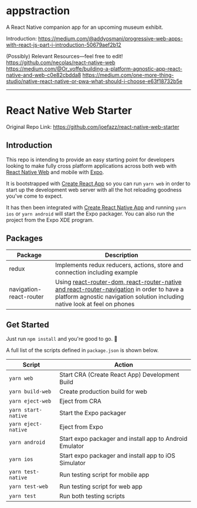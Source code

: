 # appstraction
A React Native companion app for an upcoming museum exhibit.

Introduction:
https://medium.com/@addyosmani/progressive-web-apps-with-react-js-part-i-introduction-50679aef2b12


(Possibly) Relevant Resources—feel free to edit!
https://github.com/necolas/react-native-web
https://medium.com/@Or_yoffe/building-a-platform-agnostic-app-react-native-and-web-c0e82cbdda8
https://medium.com/one-more-thing-studio/native-react-native-or-pwa-what-should-i-choose-e63f18732b5e

<hr>

# React Native Web Starter

Original Repo Link: https://github.com/joefazz/react-native-web-starter

## Introduction

This repo is intending to provide an easy starting point for developers looking to make fully cross platform applications across both web with [React Native Web](https://github.com/necolas/react-native-web) and mobile with [Expo](https://github.com/react-community/create-react-native-app).

It is bootstrapped with [Create React App](https://github.com/facebook/create-react-app) so you can run `yarn web` in order to start up the development web server with all the hot reloading goodness you've come to expect.

It has then been integrated with [Create React Native App](https://github.com/react-community/create-react-native-app) and running `yarn ios` or `yarn android` will start the Expo packager. You can also run the project from the Expo XDE program.

## Packages

| Package                 | Description                                                                                                                                                              |
| ----------------------- | ------------------------------------------------------------------------------------------------------------------------------------------------------------------------ |
| redux                   | Implements redux reducers, actions, store and connection including example                                                                                               |
| navigation-react-router | Using [react-router-dom, react-router-native and react-router-navigation](https://reacttraining.com/react-router/web/guides/quick-start) in order to have a platform agnostic navigation solution including native look at feel on phones |

## Get Started

Just run `npm install` and you're good to go. 🙂

A full list of the scripts defined in `package.json` is shown below.

| Script              | Action                                                  |
| ------------------- | ------------------------------------------------------- |
| `yarn web`          | Start CRA (Create React App) Development Build          |
| `yarn build-web`    | Create production build for web                         |
| `yarn eject-web`    | Eject from CRA                                          |
| `yarn start-native` | Start the Expo packager                                 |
| `yarn eject-native` | Eject from Expo                                         |
| `yarn android`      | Start expo packager and install app to Android Emulator |
| `yarn ios`          | Start expo packager and install app to iOS Simulator    |
| `yarn test-native`  | Run testing script for mobile app                       |
| `yarn test-web`     | Run testing script for web app                          |
| `yarn test`         | Run both testing scripts                                |
